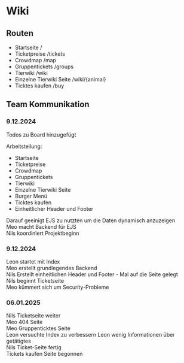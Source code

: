 # Wiki

## Routen

- Startseite /
- Ticketpreise /tickets
- Crowdmap /map
- Gruppentickets /groups
- Tierwiki /wiki
- Einzelne Tierwiki Seite /wiki/{animal}
- Ticktes kaufen /buy

## Team Kommunikation

### 9.12.2024

Todos zu Board hinzugefügt

Arbeitsteilung:

- Startseite
- Ticketpreise
- Crowdmap
- Gruppentickets
- Tierwiki
- Einzelne Tierwiki Seite
- Burger Menü
- Ticktes kaufen
- Einheitlicher Header und Footer

Darauf geeinigt EJS zu nutzten um die Daten dynamisch anzuzeigen  
Meo macht Backend für EJS  
Nils koordiniert Projektbeginn

### 9.12.2024

Leon startet mit Index  
Meo erstellt grundlegendes Backend  
Nils Erstellt einheitlichen Header und Footer - Mal auf die Seite gelegt    
Nils beginnt Ticketseite  
Meo kümmert sich um Security-Probleme  

### 06.01.2025

Nils Ticketseite weiter  
Meo 404 Seite  
Meo Gruppenticktes Seite  
Leon versuchte Index zu verbessern
Leon wenig Informationen über getätigtes  
Nils Ticket-Seite fertig  
Tickets kaufen Seite begonnen   
